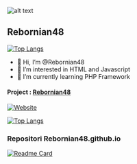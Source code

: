 ![alt text](https://avatars.githubusercontent.com/u/80138640 "Rebornian48")
## Rebornian48

[![Top Langs](https://github-readme-stats.vercel.app/api?username=rebornian48&show_icons=true&count_private=true&theme=algolia)](https://github.com/anuraghazra/github-readme-stats)

- 👋 Hi, I’m @Rebornian48
- 👀 I’m interested in HTML and Javascript 
- 🌱 I’m currently learning PHP Framework

#### Project : [Rebornian48](https://rebornian48.github.io)

[![Website](https://img.shields.io/website?label=Rebornian48&style=for-the-badge&url=https%3A%2F%2Frebornian48.github.io)](https://rebornian48.github.io)

[![Top Langs](https://github-readme-stats.vercel.app/api/top-langs/?username=rebornian48&layout=compact&theme=algolia&langs_count=10)](https://github.com/rebornian48)

### Repositori Rebornian48.github.io

[![Readme Card](https://github-readme-stats.vercel.app/api/pin/?username=rebornian48&show_owner=true&repo=rebornian48.github.io&theme=algolia)](https://github.com/anuraghazra/github-readme-stats)

<!---
Rebornian48/Rebornian48 is a ✨ special ✨ repository because its `README.md` (this file) appears on your GitHub profile.
You can click the Preview link to take a look at your changes.
--->
